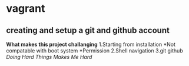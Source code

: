 # vagrant 
## creating and setup a git and github account
**What makes this project challanging**
1.Starting from installation
*Not compatable with boot system
*Permission
2.Shell navigation 
3.git github
*Doing Hard Things Makes Me Hard*
